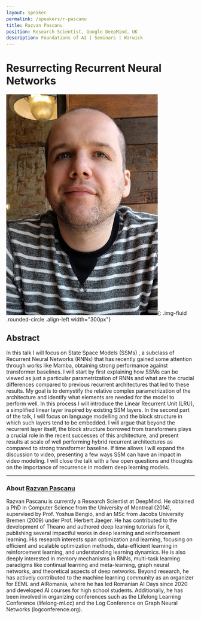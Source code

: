 ```yaml
---
layout: speaker
permalink: /speakers/r-pascanu
title: Razvan Pascanu
position: Research Scientist, Google DeepMind, UK
description: Foundations of AI | Seminars | Warwick
---
```


# Resurrecting Recurrent Neural Networks

![Razvan Pascanu ](/assets/img/razvan-pascanu.jpg){: .img-fluid .rounded-circle .align-left width="300px"}

## Abstract

In this talk I will focus on State Space Models (SSMs) , a subclass of Recurrent Neural Networks (RNNs) that has recently gained some attention through works like Mamba, obtaining strong performance against transformer baselines. I will start by first explaining how SSMs can be viewed as just a particular parametrization of RNNs and what are the crucial differences compared to previous recurrent architectures that led to these results. My goal is to demystify the relative complex parametrization of the architecture and identify what elements are needed for the model to perform well. In this process I will introduce the Linear Recurrent Unit (LRU), a simplified linear layer inspired by existing SSM layers. In the second part of the talk, I will focus on language modelling and the block structure in which such layers tend to be embedded. I will argue that beyond the recurrent layer itself, the block structure borrowed from transformers plays a crucial role in the recent successes of this architecture, and present results at scale of well performing hybrid recurrent architectures as compared to strong transformer baseline. If time allows I will expand the discussion to video, presenting a few ways SSM can have an impact in video modeling. I will close the talk with a few open questions and thoughts on the importance of recurrence in modern deep learning models.

---

### About [Razvan Pascanu]((https://sites.google.com/view/razp/home))

Razvan Pascanu is currently a Research Scientist at DeepMind. He obtained a PhD in Computer Science from the University of Montreal (2014), supervised by Prof. Yoshua Bengio, and an MSc from Jacobs University Bremen (2009) under Prof. Herbert Jaeger. He has contributed to the development of Theano and authored deep learning tutorials for it, publishing several impactful works in deep learning and reinforcement learning. His research interests span optimization and learning, focusing on efficient and scalable optimization methods, data-efficient learning in reinforcement learning, and understanding learning dynamics. He is also deeply interested in memory mechanisms in RNNs, multi-task learning paradigms like continual learning and meta-learning, graph neural networks, and theoretical aspects of deep networks. Beyond research, he has actively contributed to the machine learning community as an organizer for EEML and AIRomania, where he has led Romanian AI Days since 2020 and developed AI courses for high school students. Additionally, he has been involved in organizing conferences such as the Lifelong Learning Conference (lifelong-ml.cc) and the Log Conference on Graph Neural Networks (logconference.org).

